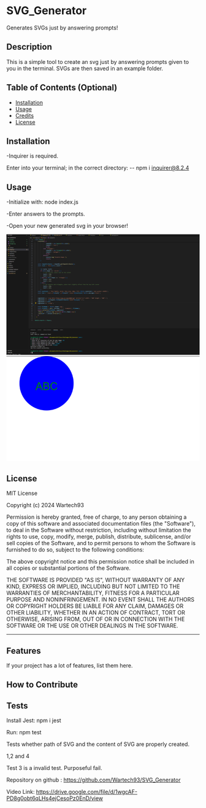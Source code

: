 # SVG_Generator
Generates SVGs just by answering prompts!

## Description

This is a simple tool to create an svg just by answering prompts given to you in the terminal. SVGs are then saved in an example folder.

## Table of Contents (Optional)



- [Installation](#installation)
- [Usage](#usage)
- [Credits](#credits)
- [License](#license)

## Installation

-Inquirer is required.

Enter into your terminal; in the correct directory:
-- npm i inquirer@8.2.4

## Usage

-Initialize with: node index.js

-Enter answers to the prompts.

-Open your new generated svg in your browser!

   
![Screenshot](/screenshots/screenshot1.png)
![Screenshot](/screenshots/screenshot2.png)
 


## License

MIT License

Copyright (c) 2024 Wartech93

Permission is hereby granted, free of charge, to any person obtaining a copy
of this software and associated documentation files (the "Software"), to deal
in the Software without restriction, including without limitation the rights
to use, copy, modify, merge, publish, distribute, sublicense, and/or sell
copies of the Software, and to permit persons to whom the Software is
furnished to do so, subject to the following conditions:

The above copyright notice and this permission notice shall be included in all
copies or substantial portions of the Software.

THE SOFTWARE IS PROVIDED "AS IS", WITHOUT WARRANTY OF ANY KIND, EXPRESS OR
IMPLIED, INCLUDING BUT NOT LIMITED TO THE WARRANTIES OF MERCHANTABILITY,
FITNESS FOR A PARTICULAR PURPOSE AND NONINFRINGEMENT. IN NO EVENT SHALL THE
AUTHORS OR COPYRIGHT HOLDERS BE LIABLE FOR ANY CLAIM, DAMAGES OR OTHER
LIABILITY, WHETHER IN AN ACTION OF CONTRACT, TORT OR OTHERWISE, ARISING FROM,
OUT OF OR IN CONNECTION WITH THE SOFTWARE OR THE USE OR OTHER DEALINGS IN THE
SOFTWARE.


---

## Features

If your project has a lot of features, list them here.

## How to Contribute

## Tests

Install Jest: npm i jest

Run: npm test

Tests whether path of SVG and the content of SVG are properly created.

1,2 and 4

Test 3 is a invalid test. Purposeful fail.








Repository on github : https://github.com/Wartech93/SVG_Generator




Video Link:
https://drive.google.com/file/d/1wgcAF-PD8g0obt6qLHs4ejCesoPz0EnD/view